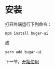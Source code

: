 # 安装

打开终端运行下列命令：
```
npm install bugar-ui
```
或
```
yarn add bugar-ui
```

下一节，[开始使用](#/doc/started)
